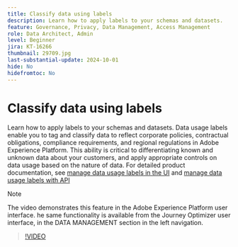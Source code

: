 ```yaml
---
title: Classify data using labels
description: Learn how to apply labels to your schemas and datasets.
feature: Governance, Privacy, Data Management, Access Management
role: Data Architect, Admin
level: Beginner
jira: KT-16266
thumbnail: 29709.jpg
last-substantial-update: 2024-10-01
hide: No
hidefromtoc: No
---
```

# Classify data using labels

Learn how to apply labels to your schemas and datasets. Data usage labels enable you to tag and classify data to reflect corporate policies, contractual obligations, compliance requirements, and regional regulations in Adobe Experience Platform. This ability is critical to differentiating known and unknown data about your customers, and apply appropriate controls on data usage based on the nature of data. For detailed product documentation, see [manage data usage labels in the UI](https://experienceleague.adobe.com/docs/experience-platform/data-governance/labels/user-guide.html) and [manage data usage labels with API](https://experienceleague.adobe.com/docs/experience-platform/data-governance/labels/dataset-api.html)

>[!NOTE]
>
>The video demonstrates this feature in the Adobe Experience Platform user interface. he same functionality is available from the Journey Optimizer user interface, in the DATA MANAGEMENT section in the left navigation. 

>[!VIDEO](https://video.tv.adobe.com/v/29709?learn=on)
